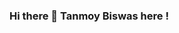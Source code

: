 ### Hi there 👋 Tanmoy Biswas here !

<!--
**tanmaybiswas007/tanmaybiswas007** is a ✨ _special_ ✨ repository because its `README.md` (this file) appears on your GitHub profile.


I am a driven and enthusiastic aspiring Data Analyst, dedicated to harnessing the power of data to uncover valuable insights. With a strong foundation in Python, SQL, Pandas, NumPy, Matplotlib, and basic machine learning techniques, I am eager to apply my analytical skills to solve real-world challenges and contribute to data-driven decision-making.

My passion lies in transforming raw data into actionable intelligence that can drive meaningful change. I am excited about the prospect of leveraging my technical expertise to tackle complex problems, uncover hidden patterns, and provide data-backed recommendations that can positively impact organizations and the world around me.
- 🔭  I am actively involved in exploring a range of data analysis projects while honing my expertise in data analysis and visualization techniques.

- 👯 I am seeking opportunities to collaborate on entry-level data analysis projects or initiatives, where I can apply my skills and knowledge while learning from experienced professionals in the field.

- 💬 Ask me about Geo-politics,Financial Markets,Warfare & Use of AI in all the above fields
- 📫 You can find me :https://www.linkedin.com/in/biswas007/
                      https://twitter.com/tanmay171/
                      https://medium.com/@biswas007/
                      https://tanmoysden.quora.com/
- 😄 Pronouns: He/Him

<script> // Get the current time in IST const date = new Date(); const offset = 5.5; // IST is 5 hours and 30 minutes ahead of UTC const istTime = date.getTime() + (date.getTimezoneOffset() * 60000) + (30 * 60000) + (offset * 60 * 60 * 1000); const istDate = new Date(istTime); // Get the hour in IST const hour = istDate.getHours(); // Display different images based on the time if (hour >= 6 && hour < 12) { // Display morning image document.getElementById("image").src = "https://your-github-username.github.io/your-repository-name/morning.png"; } else if (hour >= 12 && hour < 18) { // Display afternoon image document.getElementById("image").src = "https://your-github-username.github.io/your-repository-name/afternoon.png"; } else if (hour >= 18 && hour < 21) { // Display evening image document.getElementById("image").src = "https://your-github-username.github.io/your-repository-name/evening.png"; } else { // Display night image document.getElementById("image").src = "https://your-github-username.github.io/your-repository-name/night.png"; } </script> 

